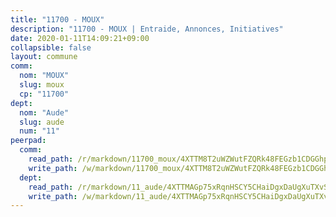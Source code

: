 ```yaml
---
title: "11700 - MOUX"
description: "11700 - MOUX | Entraide, Annonces, Initiatives"
date: 2020-01-11T14:09:21+09:00
collapsible: false
layout: commune
comm:
  nom: "MOUX"
  slug: moux
  cp: "11700"
dept:
  nom: "Aude"
  slug: aude
  num: "11"
peerpad:
  comm:
    read_path: /r/markdown/11700_moux/4XTTM8T2uWZWutFZQRk48FEGzb1CDGGhpACxtKLzjXv9E1J7b
    write_path: /w/markdown/11700_moux/4XTTM8T2uWZWutFZQRk48FEGzb1CDGGhpACxtKLzjXv9E1J7b-K3TgThu9NdCT8nDU7CjNz9qFx8N5rZCDHmitPjb5dLjKut6QDf2gDuzkXoVWphoY73wGrYzSA6SPYuCo9SEi4FbJXwrXJP8p19uj1NAesbiu6oTUuVRPryPvRDLeqcpt7n8UCxUH
  dept:
    read_path: /r/markdown/11_aude/4XTTMAGp75xRqnHSCY5CHaiDgxDaUgXuTXvSZDHnY1JdjJiUk
    write_path: /w/markdown/11_aude/4XTTMAGp75xRqnHSCY5CHaiDgxDaUgXuTXvSZDHnY1JdjJiUk-K3TgUenjCPDfs1W21bst2JvrPDW324QBfMvPid11puzXxXGQEeNw9p4QtfnUhSn4LYSwR6UDBQmdr3wFq2CDRGqNz2QynSm58zgCpz2PKP6Y24UTpxW22MudfeZ339ZPKnHm6XTr
---
```


